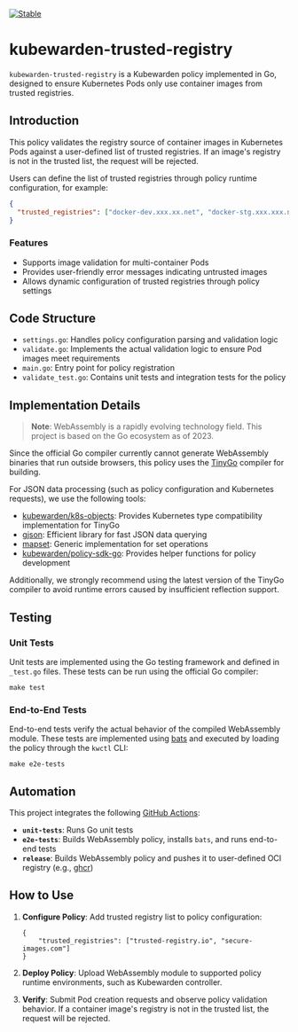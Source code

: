 [![Stable](https://img.shields.io/badge/status-stable-brightgreen?style=for-the-badge)](https://github.com/kubewarden/community/blob/main/REPOSITORIES.md#stable)

# kubewarden-trusted-registry

`kubewarden-trusted-registry` is a Kubewarden policy implemented in Go, designed to ensure Kubernetes Pods only use container images from trusted registries.

## Introduction

This policy validates the registry source of container images in Kubernetes Pods against a user-defined list of trusted registries. If an image's registry is not in the trusted list, the request will be rejected.

Users can define the list of trusted registries through policy runtime configuration, for example:

```json
{
  "trusted_registries": ["docker-dev.xxx.xx.net", "docker-stg.xxx.xxx.net"]
}
```

### Features

- Supports image validation for multi-container Pods
- Provides user-friendly error messages indicating untrusted images
- Allows dynamic configuration of trusted registries through policy settings

## Code Structure

- `settings.go`: Handles policy configuration parsing and validation logic
- `validate.go`: Implements the actual validation logic to ensure Pod images meet requirements
- `main.go`: Entry point for policy registration
- `validate_test.go`: Contains unit tests and integration tests for the policy

## Implementation Details

> **Note**: WebAssembly is a rapidly evolving technology field. This project is based on the Go ecosystem as of 2023.

Since the official Go compiler currently cannot generate WebAssembly binaries that run outside browsers, this policy uses the [TinyGo](https://tinygo.org/) compiler for building.

For JSON data processing (such as policy configuration and Kubernetes requests), we use the following tools:

- [kubewarden/k8s-objects](https://github.com/kubewarden/k8s-objects): Provides Kubernetes type compatibility implementation for TinyGo
- [gjson](https://github.com/tidwall/gjson): Efficient library for fast JSON data querying
- [mapset](https://github.com/deckarep/golang-set): Generic implementation for set operations
- [kubewarden/policy-sdk-go](https://github.com/kubewarden/policy-sdk-go): Provides helper functions for policy development

Additionally, we strongly recommend using the latest version of the TinyGo compiler to avoid runtime errors caused by insufficient reflection support.

## Testing

### Unit Tests

Unit tests are implemented using the Go testing framework and defined in `_test.go` files. These tests can be run using the official Go compiler:

```
make test
```

### End-to-End Tests

End-to-end tests verify the actual behavior of the compiled WebAssembly module. These tests are implemented using [bats](https://github.com/bats-core/bats-core) and executed by loading the policy through the `kwctl` CLI:

```
make e2e-tests
```

## Automation

This project integrates the following [GitHub Actions](https://docs.github.com/en/actions):

- **`unit-tests`**: Runs Go unit tests
- **`e2e-tests`**: Builds WebAssembly policy, installs `bats`, and runs end-to-end tests
- **`release`**: Builds WebAssembly policy and pushes it to user-defined OCI registry (e.g., [ghcr](https://ghcr.io))

## How to Use

1. **Configure Policy**: Add trusted registry list to policy configuration:

   ```
   {
       "trusted_registries": ["trusted-registry.io", "secure-images.com"]
   }
   ```

2. **Deploy Policy**: Upload WebAssembly module to supported policy runtime environments, such as Kubewarden controller.

3. **Verify**: Submit Pod creation requests and observe policy validation behavior. If a container image's registry is not in the trusted list, the request will be rejected.
